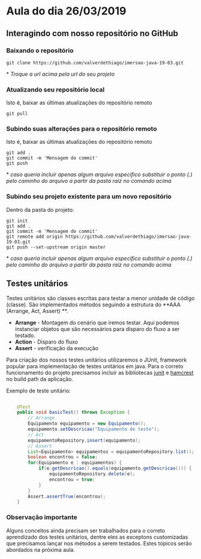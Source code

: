 # Aula do dia 26/03/2019

## Interagindo com nosso repositório no GitHub
### Baixando o repositório

```
git clone https://github.com/valverdethiago/imersao-java-19-03.git
```
\* *Troque a url acima pela url do seu projeto*

### Atualizando seu repositório local
Isto é, baixar as últimas atualizações do repositório remoto
```
git pull
```
### Subindo suas alterações para o repositório remoto
Isto é, baixar as últimas atualizações do repositório remoto
```
git add .
git commit -m 'Mensagem do commit'
git push
```
\* *caso queria incluir apenas algum arquivo específico substituir o ponto (.) pelo caminho do arquivo a partir da pasta raiz no comando acima*
### Subindo seu projeto existente para um novo repositório
Dentro da pasta do projeto:
```
git init 
git add .
git commit -m 'Mensagem do commit'
git remote add origin https://github.com/valverdethiago/imersao-java-19-03.git
git push --set-upstream origin master
```
\* *caso queria incluir apenas algum arquivo específico substituir o ponto (.) pelo caminho do arquivo a partir da pasta raiz no comando acima*


## Testes unitários
Testes unitários são classes escritas para testar a menor unidade de código (classe). São implementados métodos seguindo a estrutura do **AAA (Arrange, Act, Assert) **. 
* **Arrange** - Montagem do cenário que iremos testar. Aqui podemos instanciar objetos que são necessários para disparo do fluxo a ser testado.
 * **Action** - Disparo do fluxo
 * **Assert** - verificação da execução    
     
 Para criação dos nossos testes unitários utilizaremos o JUnit, framework popular para implementação de testes unitários em java. Para o correto funcionamento do projeto precisamos incluir as bibliotecas [junit](https://search.maven.org/remotecontent?filepath=junit/junit/4.13-beta-2/junit-4.13-beta-2.jar) e [hamcrest](https://search.maven.org/remotecontent?filepath=org/hamcrest/hamcrest/2.1/hamcrest-2.1.jar)  no build path da aplicação.   
 
 Exemplo de teste unitário:
 
``` java

	@Test
	public void basicTest() throws Exception {
		// Arrange
		Equipamento equipamento = new Equipamento();
		equipamento.setDescricao("Equipamento de teste");
		// Act
		equipamentoRepository.insert(equipamento);
		// Assert
		List<Equipamento> equipamentos = equipamentoRepository.list();
		boolean encontrou = false;
		for(Equipamento e : equipamentos) {
			if(e.getDescricao().equals(equipamento.getDescricao())) {
				equipamentoRepository.delete(e);
				encontrou = true;
			}
		}
		Assert.assertTrue(encontrou);
	}
```

### Observação importante
Alguns conceitos ainda precisam ser trabalhados para o correto aprendizado dos testes unitários, dentre eles as exceptons customizadas que precisamos lançar nos métodos a serem testados.
Estes tópicos serão abordados na próxima aula.